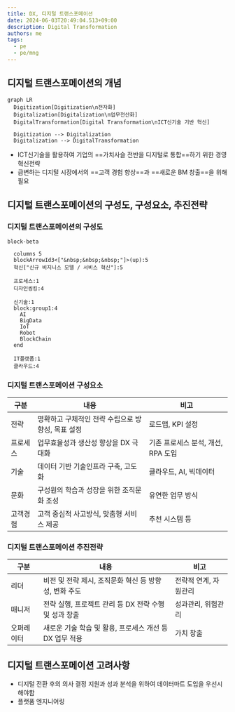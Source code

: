```yaml
---
title: DX, 디지털 트랜스포메이션
date: 2024-06-03T20:49:04.513+09:00
description: Digital Transformation
authors: me
tags:
  - pe
  - pe/mng
---
```


## 디지털 트랜스포메이션의 개념

```mermaid
graph LR
  Digitization[Digitization\n전자화]
  Digitalization[Digitalization\n업무전산화]
  DigitalTransformation[Digital Transformation\nICT신기술 기반 혁신]

  Digitization --> Digitalization
  Digitalization --> DigitalTransformation
```

- ICT신기술을 활용하여 기업의 ==가치사슬 전반을 디지털로 통합==하기 위한 경영혁신전략
- 급변하는 디지털 시장에서의 ==고객 경험 향상==과 ==새로운 BM 창출==을 위해 필요

## 디지털 트랜스포메이션의 구성도, 구성요소, 추진전략

### 디지털 트랜스포메이션의 구성도

```mermaid
block-beta

  columns 5
  blockArrowId3<["&nbsp;&nbsp;&nbsp;"]>(up):5
  혁신["신규 비지니스 모델 / 서비스 혁신"]:5

  프로세스:1
  디자인씽킹:4

  신기술:1
  block:group1:4
    AI
    BigData
    IoT
    Robot
    BlockChain
  end

  IT플랫폼:1
  클라우드:4
```

### 디지털 트랜스포메이션 구성요소

| 구분 | 내용 | 비고 |
| --- | --- | --- |
| 전략 | 명확하고 구체적인 전략 수립으로 방향성, 목표 설정 | 로드맵, KPI 설정 |
| 프로세스 | 업무효율성과 생산성 향상을 DX 극대화 | 기존 프로세스 분석, 개선, RPA 도입 |
| 기술 | 데이터 기반 기술인프라 구축, 고도화 | 클라우드, AI, 빅데이터 |
| 문화 | 구성원의 학습과 성장을 위한 조직문화 조성 | 유연한 업무 방식 |
| 고객경험 | 고객 중심적 사고방식, 맞춤형 서비스 제공 | 추천 시스템 등 |

### 디지털 트랜스포메이션 추진전략

| 구분 | 내용 | 비고 |
| --- | --- | --- |
| 리더 | 비전 및 전략 제시, 조직문화 혁신 등 방향성, 변화 주도 | 전략적 연계, 자원관리 |
| 매니저 | 전략 실행, 프로젝트 관리 등 DX 전략 수행 및 성과 창출 | 성과관리, 위험관리 |
| 오퍼레이터 | 새로운 기술 학습 및 활용, 프로세스 개선 등 DX 업무 적용 | 가치 창출 |

## 디지털 트랜스포메이션 고려사항

- 디지털 전환 후의 의사 결정 지원과 성과 분석을 위하여 데이터마트 도입을 우선시 해야함
- 플랫폼 엔지니어링
